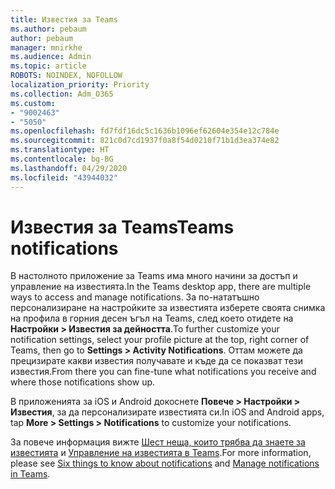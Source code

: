 ```yaml
---
title: Известия за Teams
ms.author: pebaum
author: pebaum
manager: mnirkhe
ms.audience: Admin
ms.topic: article
ROBOTS: NOINDEX, NOFOLLOW
localization_priority: Priority
ms.collection: Adm_O365
ms.custom:
- "9002463"
- "5050"
ms.openlocfilehash: fd7fdf16dc5c1636b1096ef62604e354e12c784e
ms.sourcegitcommit: 821c0d7cd1937f0a8f54d0210f71b1d3ea374e82
ms.translationtype: HT
ms.contentlocale: bg-BG
ms.lasthandoff: 04/29/2020
ms.locfileid: "43944032"
---
```

# <a name="teams-notifications"></a><span data-ttu-id="08408-102">Известия за Teams</span><span class="sxs-lookup"><span data-stu-id="08408-102">Teams notifications</span></span>

<span data-ttu-id="08408-103">В настолното приложение за Teams има много начини за достъп и управление на известията.</span><span class="sxs-lookup"><span data-stu-id="08408-103">In the Teams desktop app, there are multiple ways to access and manage notifications.</span></span> <span data-ttu-id="08408-104">За по-нататъшно персонализиране на настройките за известията изберете своята снимка на профила в горния десен ъгъл на Teams, след което отидете на **Настройки > Известия за дейността**.</span><span class="sxs-lookup"><span data-stu-id="08408-104">To further customize your notification settings, select your profile picture at the top, right corner of Teams, then go to **Settings > Activity Notifications**.</span></span> <span data-ttu-id="08408-105">Оттам можете да прецизирате какви известия получавате и къде да се показват тези известия.</span><span class="sxs-lookup"><span data-stu-id="08408-105">From there you can fine-tune what notifications you receive and where those notifications show up.</span></span> 

<span data-ttu-id="08408-106">В приложенията за iOS и Android докоснете **Повече > Настройки > Известия**, за да персонализирате известията си.</span><span class="sxs-lookup"><span data-stu-id="08408-106">In iOS and Android apps, tap **More > Settings > Notifications** to customize your notifications.</span></span>

<span data-ttu-id="08408-107">За повече информация вижте [Шест неща, които трябва да знаете за известията](https://support.microsoft.com/bg-BG/office/six-things-to-know-about-notifications-abb62c60-3d15-4968-b86a-42fea9c22cf4) и [Управление на известията в Teams](https://support.office.com/article/manage-notifications-in-teams-1cc31834-5fe5-412b-8edb-43fecc78413d#ID0EAABAAA).</span><span class="sxs-lookup"><span data-stu-id="08408-107">For more information, please see [Six things to know about notifications](https://support.microsoft.com/bg-BG/office/six-things-to-know-about-notifications-abb62c60-3d15-4968-b86a-42fea9c22cf4) and [Manage notifications in Teams](https://support.office.com/article/manage-notifications-in-teams-1cc31834-5fe5-412b-8edb-43fecc78413d#ID0EAABAAA).</span></span>
